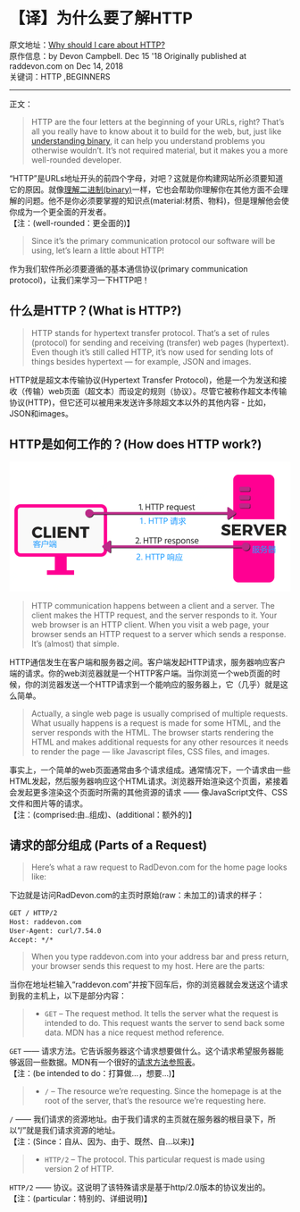 # 【译】为什么要了解HTTP
原文地址：[Why should I care about HTTP?](https://dev.to/raddevon/why-should-i-care-about-http-2em3)  
原作信息：by Devon Campbell. Dec 15 '18 Originally published at raddevon.com on Dec 14, 2018  
关键词：HTTP ,BEGINNERS
***
正文：  
> HTTP are the four letters at the beginning of your URLs, right? That’s all you really have to know about it to build for the web, but, just like [understanding binary](https://raddevon.com/articles/the-basics-of-binary-and-other-number-systems-for-web-developers/), it can help you understand problems you otherwise wouldn’t. It’s not required material, but it makes you a more well-rounded developer.  

“HTTP”是URLs地址开头的前四个字母，对吧？这就是你构建网站所必须要知道它的原因。就像[理解二进制(binary)](https://raddevon.com/articles/the-basics-of-binary-and-other-number-systems-for-web-developers/)一样，它也会帮助你理解你在其他方面不会理解的问题。他不是你必须要掌握的知识点(material:材质、物料)，但是理解他会使你成为一个更全面的开发者。  
【注：(well-rounded：更全面的)】  
> Since it’s the primary communication protocol our software will be using, let’s learn a little about HTTP!

作为我们软件所必须要遵循的基本通信协议(primary communication protocol)，让我们来学习一下HTTP吧！  

## 什么是HTTP？(What is HTTP?)
> HTTP stands for hypertext transfer protocol. That’s a set of rules (protocol) for sending and receiving (transfer) web pages (hypertext). Even though it’s still called HTTP, it’s now used for sending lots of things besides hypertext — for example, JSON and images.

HTTP就是超文本传输协议(Hypertext Transfer Protocol)，他是一个为发送和接收（传输）web页面（超文本）而设定的规则（协议）。尽管它被称作超文本传输协议(HTTP)，但它还可以被用来发送许多除超文本以外的其他内容 - 比如，JSON和images。

## HTTP是如何工作的？(How does HTTP work?)
![HTTP是如何工作的？](./images/http-flowchart.png)

> HTTP communication happens between a client and a server. The client makes the HTTP request, and the server responds to it. Your web browser is an HTTP client. When you visit a web page, your browser sends an HTTP request to a server which sends a response. It’s (almost) that simple.

HTTP通信发生在客户端和服务器之间。客户端发起HTTP请求，服务器响应客户端的请求。你的web浏览器就是一个HTTP客户端。当你浏览一个web页面的时候，你的浏览器发送一个HTTP请求到一个能响应的服务器上，它（几乎）就是这么简单。

> Actually, a single web page is usually comprised of multiple requests. What usually happens is a request is made for some HTML, and the server responds with the HTML. The browser starts rendering the HTML and makes additional requests for any other resources it needs to render the page — like Javascript files, CSS files, and images.

事实上，一个简单的web页面通常由多个请求组成。通常情况下，一个请求由一些HTML发起，然后服务器响应这个HTML请求。浏览器开始渲染这个页面，紧接着会发起更多渲染这个页面时所需的其他资源的请求 —— 像JavaScript文件、CSS文件和图片等的请求。  
【注：(comprised:由..组成)、(additional：额外的)】

## 请求的部分组成 (Parts of a Request)

> Here’s what a raw request to RadDevon.com for the home page looks like:

下边就是访问RadDevon.com的主页时原始(raw：未加工的)请求的样子：

```
GET / HTTP/2
Host: raddevon.com
User-Agent: curl/7.54.0
Accept: */*
```

> When you type raddevon.com into your address bar and press return, your browser sends this request to my host. Here are the parts:

当你在地址栏输入“raddevon.com”并按下回车后，你的浏览器就会发送这个请求到我的主机上，以下是部分内容：

> * ```GET``` – The request method. It tells the server what the request is intended to do. This request wants the server to send back some data. MDN has a nice request method reference.  

```GET``` —— 请求方法。它告诉服务器这个请求想要做什么。这个请求希望服务器能够返回一些数据。MDN有一个很好的[请求方法参照表](https://developer.mozilla.org/en-US/docs/Web/HTTP/Methods)。  
【注：(be intended to do：打算做...，想要...)】

> * ```/``` – The resource we’re requesting. Since the homepage is at the root of the server, that’s the resource we’re requesting here.

```/``` —— 我们请求的资源地址。由于我们请求的主页就在服务器的根目录下，所以“/”就是我们请求资源的地址。  
【注：(Since：自从、因为、由于、既然、自...以来)】

> * ```HTTP/2``` – The protocol. This particular request is made using version 2 of HTTP.

```HTTP/2``` —— 协议。这说明了该特殊请求是基于http/2.0版本的协议发出的。  
【注：(particular：特别的、详细说明)】